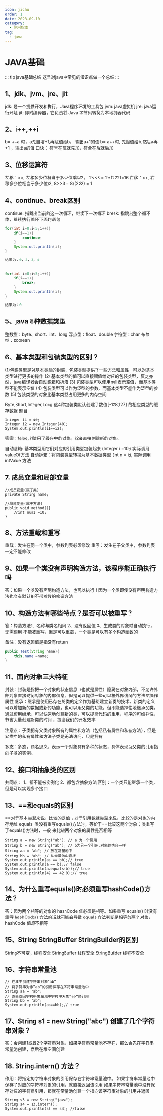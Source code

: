 ```yaml
---
icon: jichu
order: 1
date: 2023-09-10
category:
  - 使用指南
tag:
  - java
---
```


# JAVA基础

::: tip java基础总结
这里对java中常见的知识点做一个总结
::: 

## 1、jdk、jvm、jre、jit
jdk: 是一个提供开发和执行，Java程序环境的工具包
jvm: java虚拟机
jre:  java运行环境
jit:  即时编译器，它负责将 Java 字节码转换为本地机器代码

## 2、i++,++i
b= ++a 时，a先自增+1,再赋值给b， 输出a+1的值
b=  a++时,  先赋值给b,然后a再+1 ，输出a的值
口诀： 符号在前就先加，符合在后就后加

## 3、位移运算符
左移：<<, 左移多少位相当于多少位乘以2， 2<<3 = 2*(2*2*2)=16
右移：>>, 右移多少位相当于多少位/2,   8>>3 = 8/(2*2*2) = 1

## 4、continue、break区别
continue: 指跳出当前的这一次循环，继续下一次循环
break: 指跳出整个循环体，继续执行循环下面的语句

```java
for(int i=0;i<5;i++){
    if(i==1){
        continue;
    }
    System.out.println(i);
}

结果为：0，2，3，4
    
    
for(int i=0;i<5;i++){
    if(i==1){
        break;
    }
    System.out.println(i);
}

结果为：0
```



## 5、java 8种数据类型
整数型：byte、short、int、long
浮点型：float、double
字符型：char
布尔型：boolean

## 6、基本类型和包装类型的区别？
(1)包装类型是对基本类型的封装，包装类型提供了一些方法和属性，可以对基本类型进行更多的操作
(2) 基本类型的值可以直接赋值给对应的包装类型，反之亦然，java编译器会自动装箱和拆箱
(3) 包装类型可以使用null表示空值，而基本类型不能表示空值
(4) 包装类型可以作为泛型的参数，而基本类型不能作为泛型的参数
(5) 包装类型的对象比基本类型占用更多的内存空间

Byte,Short,Integer,Long 这4种包装类默认创建了数值[-128,127] 的相应类型的缓存数据
题目
```
Integer i1 = 40;
Integer i2 = new Integer(40);
System.out.println(i1==i2);
```


答案：false, i1使用了缓存中的对象，i2会直接创建新的对象。

自动装箱: 基本类型用它们对应的引用类型包装起来  (Integer i =10;) 实际调用valueOf方法
自动拆箱：将包装类型转换为基本数据类型 (int n = i;), 实际调用intValue 方法


## 7. 成员变量和局部变量
```
//成员变量(属于类)
private String name;

//局部变量(属于方法)
public void method(){
    //int num1 =10;
}
```


## 8、方法重载和重写
重载：发生在同一个类中，参数列表必须修改
重写：发生在子父类中，参数列表一定不能修改

## 9、如果一个类没有声明构造方法，该程序能正确执行吗
答：如果一个类没有声明构造方法，也可以执行！因为一个类即使没有声明构造方法也会有默认的不带参数的构造方法

## 10、构造方法有哪些特点？是否可以被重写？
答：构造方法1、名称与类名相同 2、没有返回值 3、生成类的对象时自动执行，无需调用
       不能被重写，但是可以重载，一个类是可以有多个构造函数的

备注：没有返回值是指没有return

```java
public Test(String name){
    this.name =name;
}
```



## 11、面向对象三大特征
封装：封装是指把一个对象的状态信息（也就是属性）隐藏在对象内部，不允许外部对象直接访问对象的内部信息。但是可以提供一些可以被外界访问的方法来操作属性
继承：继承是使用已存在的类的定义作为基础建立新类的技术，新类的定义可以增加新的数据或新的功能，也可以用父类的功能，但不能选择性地继承父类。通过使用继承，可以快速地创建新的类，可以提高代码的重用，程序的可维护性，节省大量创建新类的时间 ，提高我们的开发效率

注意点：子类拥有父类对象所有的属性和方法（包括私有属性和私有方法），但是父类中的私有属性和方法子类是无法访问，只是拥有

多态：多态，顾名思义，表示一个对象具有多种的状态，具体表现为父类的引用指向子类的实例。

## 12、接口和抽象类的区别
共同点：
1、都不能被实例化
2、都包含抽象方法
区别：一个类只能继承一个类，但是可以实现多个接口

## 13、==和equals的区别
==对于基本类型来说，比较的是值；对于引用数据类型来说，比较的是对象的内存地址
equals: 类没有重写equals()方法时，等价于==比较这两个对象；类重写了equals()方法时，一般
来比较两个对象的属性是否相等

```
String a = new String("ab"); // a 为一个引用
String b = new String("ab"); // b为另一个引用,对象的内容一样
String aa = "ab"; // 放在常量池中
String bb = "ab"; // 从常量池中查找
System.out.println(aa == bb);// true
System.out.println(a == b);// false
System.out.println(a.equals(b));// true
System.out.println(42 == 42.0);// true
```


## 14、为什么重写equals()时必须重写hashCode()方法？
答：因为两个相等的对象的 hashCode 值必须是相等。如果重写 equals() 时没有重写 hashCode() 方法的话就可能会导致 equals 方法判断是相等的两个对象，hashCode 值却不相等

## 15、String StringBuffer StringBuilder的区别
String不可变，线程安全
StringBuffer 线程安全
StringBuilder 线程不安全

## 16、字符串常量池
```
// 在堆中创建字符串对象”ab“
// 将字符串对象”ab“的引用保存在字符串常量池中
String aa = "ab";
// 直接返回字符串常量池中字符串对象”ab“的引用
String bb = "ab";
System.out.println(aa==bb);// true
```


## 17、String s1 = new String("abc") 创建了几个字符串对象？
答：会创建1或者2个字符串对象。如果字符串常量池不存在，那么会先在字符串常量池创建，然后在堆空间创建

## 18. String.intern() 方法？
作用：将指定的字符串对象的引用保存在字符串常量池中。
如果字符串常量池中保存了对应的字符串对象的引用，就直接返回该引用
如果字符串常量池中没有保存对应的字符串引用，那就在常量池创建一个指向该字符串对象的引用并返回
```
String s3 = new String("java");
String s4 = s3.intern();
System.out.println(s3 == s4); //false
```



 

 

 

 

 

 





